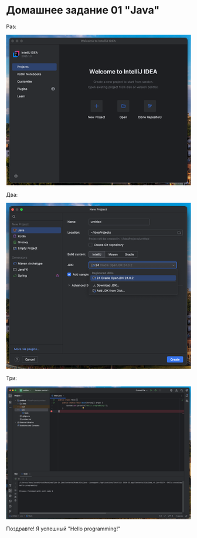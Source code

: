 # Домашнее задание 01 "Java"

Раз:

![](01.png)

Два:

![](02.png)

Три:

![](03.png)

Поздравте! Я успешный "Hello programming!"
